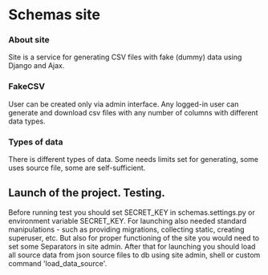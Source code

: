 # Schemas site

### About site
Site is a service for generating CSV files with fake (dummy) data using Django and Ajax.

### FakeCSV
User can be created only via admin interface. Any logged-in user can generate and download csv files with any number of columns with different data types.

### Types of data
There is different types of data. Some needs limits set for generating, some uses source file, some are self-sufficient.

## Launch of the project. Testing.
Before running test you should set SECRET_KEY in schemas.settings.py or environment variable SECRET_KEY.
For launching also needed standard manipulations - such as providing migrations, collecting static, creating superuser, etc.
But also for proper functioning of the site you would need to set some Separators in site admin.
After that for launching you should load all source data from json source files to db using site admin, shell or
custom command 'load_data_source'.